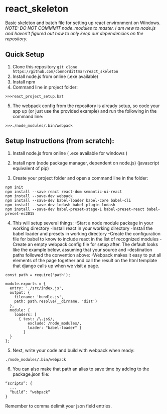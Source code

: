 # react_skeleton
Basic skeleton and batch file for setting up react environment on Windows.
*NOTE: DO NOT COMMMIT node_modules to master. I am new to node.js and haven't figured out how to only keep our dependencies on the repository.*

## Quick Setup
1. Clone this repository 
```git clone https://github.com/connordittmar/react_skeleton```
2. Install node.js from online (.exe available)
3. Install npm
4. Command line in project folder:
```
>>>react_project_setup.bat
```
5. The webpack config from the repository is already setup, so code your app up (or just use the provided example) and run the following in the command line:
```
>>>./node_modules/.bin/webpack
```

## Setup Instructions (from scratch):
1. Install node.js from online ( .exe available for windows )

2. Install npm (node package manager, dependent on node.js) (javascript equivalent of pip)

3. Create your project folder and open a command line in the folder:
```
npm init
npm install --save react react-dom semantic-ui-react
npm install --save-dev webpack
npm install --save-dev babel-loader babel-core babel-cli
npm install --save-dev lodash babel-plugin-lodash
npm install --save-dev babel-preset-stage-1 babel-preset-react babel-preset-es2015
```
4. This will setup several things:
-Start a node module package in your working directory
-Install react in your working directory
-Install the babel loader and presets in working directory
-Create the configuration file for babel to know to include react in the list of recognized modules
-Create an empty webpack config file for setup after. The default looks like the example below, assuming that your source and -destination paths followed the convention above:
-Webpack makes it easy to put all elements of the page together and call the result on the html template that django calls up when we visit a page.
```
const path = require('path');

module.exports = {
  entry: './src/index.js',
  output: {
    filename: 'bundle.js',
    path: path.resolve(__dirname, 'dist')
  },
  module: {
    loaders: [
      { test: /\.js$/,
          exclude: /node_modules/,
          loader: "babel-loader" }
        ]
  }
};
```
5. Next, write your code and build with webpack when ready:
```
./node_modules/.bin/webpack
```
6. You can also make that path an alias to save time by adding to the package.json file:
```
“scripts”: {
  ...
  “build”: “webpack”
}
```
Remember to comma delimit your json field entries.
